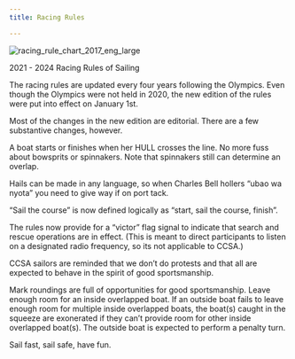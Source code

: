 ```yaml
---
title: Racing Rules

---
```


![racing_rule_chart_2017_eng_large](https://user-images.githubusercontent.com/83256703/151713318-0e9ed259-ffdb-407c-9132-20655dce2c60.jpg)

2021 - 2024 Racing Rules of Sailing

The racing rules are updated every four years following the Olympics.  Even though the Olympics were not held in 2020, the new edition of the rules were put into effect on January 1st.  

Most of the changes in the new edition are editorial.  There are a few substantive changes, however.  

A boat starts or finishes when her HULL crosses the line.  No more fuss about bowsprits or spinnakers.  Note that spinnakers still can determine an overlap.

Hails can be made in any language, so when Charles Bell hollers “ubao wa nyota” you need to give way if on port tack.

“Sail the course” is now defined logically as “start, sail the course, finish”.

The rules now provide for a “victor” flag signal to indicate that search and rescue operations are in effect.  (This is meant to direct participants to listen on a designated radio frequency, so its not applicable to CCSA.)

CCSA sailors are reminded that we don’t do protests and that all are expected to behave in the spirit of good sportsmanship.  

Mark roundings are full of opportunities for good sportsmanship.  Leave enough room for an inside overlapped boat.  If an outside boat fails to leave enough room for multiple inside overlapped boats, the boat(s) caught in the squeeze are exonerated if they can’t provide room for other inside overlapped boat(s).  The outside boat is expected to perform a penalty turn.

Sail fast, sail safe, have fun.
